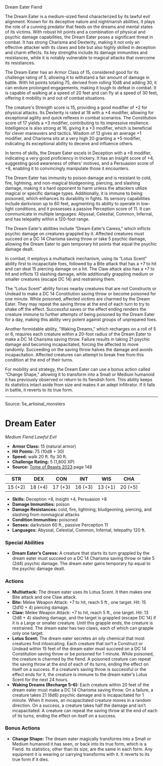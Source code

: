 <MonsterName/>Dream Eater</MonsterName>
<CreatureType/>Fiend</CreatureType>

<summary>The Dream Eater is a medium-sized fiend characterized by its lawful evil alignment. Known for its deceptive nature and nightmarish abilities, it plays the role of a cunning predator that feeds on the dreams and mental states of its victims. With robust hit points and a combination of physical and psychic damage capabilities, the Dream Eater poses a significant threat in combat. It has strong Charisma and Dexterity, making it not only an effective attacker with its claws and bite but also highly skilled in deception and charm effects. Its key strengths include its damage immunities and resistances, while it is notably vulnerable to magical attacks that overcome its resistances.</summary>

<detail>

The Dream Eater has an Armor Class of 15, considered good for its challenge rating of 5, allowing it to withstand a fair amount of damage in battle. With hit points totaling 75, derived from rolling 10d8 and adding 30, it can endure prolonged engagements, making it tough to defeat in combat. It is capable of walking at a speed of 20 feet and can fly at a speed of 30 feet, offering it mobility in and out of combat situations.

The creature's Strength score is 15, providing a good modifier of +2 for physical attacks. Its Dexterity is rated at 18 with a +4 modifier, allowing for exceptional agility and quick reflexes in combat scenarios. The Constitution score of 17 yields a +3 modifier, contributing to its impressive resilience. Intelligence is also strong at 16, giving it a +3 modifier, which is beneficial for clever maneuvers and tactics. Wisdom of 13 gives an average +1 modifier, and Charisma sits at a very high 20 granting a +5 modifier, indicating its exceptional ability to deceive and influence others.

In terms of skills, the Dream Eater excels in Deception with a +8 modifier, indicating a very good proficiency in trickery. It has an Insight score of +4, suggesting good awareness of others' motives, and a Persuasion score of +8, enabling it to convincingly manipulate those it encounters.

The Dream Eater has immunity to poison damage and is resistant to cold, fire, lightning, and non-magical bludgeoning, piercing, and slashing damage, making it a hard opponent to harm unless the attackers utilize magical or specific damage types. Additionally, it is immune to being poisoned, which enhances its durability in fights. Its sensory capabilities include darkvision up to 60 feet, augmenting its ability to operate in low-light conditions, and it possesses a passive Perception score of 11. It can communicate in multiple languages: Abyssal, Celestial, Common, Infernal, and has telepathy within a 120-foot range.

The Dream Eater’s abilities include “Dream Eater’s Caress," which inflicts psychic damage on creatures grappled by it. Affected creatures must succeed on a DC 14 Charisma saving throw or take 5 psychic damage, allowing the Dream Eater to gain temporary hit points that equal the psychic damage dealt. 

In combat, it employs a multiattack mechanism, using its “Lotus Scent” ability first to incapacitate foes, followed by a Bite attack that has a +7 to hit and can deal 15 piercing damage on a hit. The Claw attack also has a +7 to hit and inflicts 13 slashing damage, while additionally grappling medium or smaller creatures (escape DC 14) and restraining them.

The “Lotus Scent” ability forces nearby creatures that are not Constructs or Undead to make a DC 14 Constitution saving throw or become poisoned for one minute. While poisoned, affected victims are charmed by the Dream Eater. They may repeat the saving throw at the end of each turn to try to shake off the effect. Successful saves or the effect ending renders the creature immune to further attempts of being poisoned by the Dream Eater for a day, making this ability very potent against groups of unprepared foes.

Another formidable ability, “Waking Dreams," which recharges on a roll of 5 or 6, requires each creature within a 20-foot radius of the Dream Eater to make a DC 14 Charisma saving throw. Failure results in taking 21 psychic damage and becoming incapacitated, forcing the affected to move randomly. Succeeding on the saving throw halves the damage and avoids incapacitation. Affected creatures can attempt to break free from this condition at the end of their turns.

For mobility and strategy, the Dream Eater can use a bonus action called “Change Shape,” allowing it to transform into a Small or Medium humanoid it has previously observed or return to its fiendish form. This ability keeps its statistics intact aside from size and makes it an adept infiltrator. If it falls in battle, it reverts to its true form.</detail>



---

Source: 5e_artisinal_monsters

# Dream Eater

*Medium* *Fiend* *Lawful Evil*

- **Armor Class:** 15 (natural armor)
- **Hit Points:** 75 (10d8 + 30)
- **Speed:** walk 20 ft. fly 30 ft.
- **Challenge Rating:** 5 (1,800 XP)
- **Source:** [Tome of Beasts 2023](https://koboldpress.com/kpstore/product/tome-of-beasts-1-2023-edition/) page 148

| STR | DEX | CON | INT | WIS | CHA |
| --- | --- | --- | --- | --- | --- |
| 15 (+2) | 18 (+4) | 17 (+3) | 16 (+3) | 13 (+1) | 20 (+5) |

- **Skills:** Deception +8, Insight +4, Persuasion +8
- **Damage Immunities:** poison
- **Damage Resistances:** cold, fire, lightning; bludgeoning, piercing, and slashing from nonmagical attacks
- **Condition Immunities:** poisoned
- **Senses:** darkvision 60 ft., passive Perception 11
- **Languages:** Abyssal, Celestial, Common, Infernal, telepathy 120 ft.

### Special Abilities

- **Dream Eater’s Caress:** A creature that starts its turn grappled by the dream eater must succeed on a DC 14 Charisma saving throw or take 5 (2d4) psychic damage. The dream eater gains temporary hp equal to the psychic damage dealt.

### Actions

- **Multiattack:** The dream eater uses its Lotus Scent. It then makes one Bite attack and one Claw attack.
- **Bite:** Melee Weapon Attack: +7 to hit, reach 5 ft., one target. Hit: 15 (2d10 + 4) piercing damage.
- **Claw:** Melee Weapon Attack: +7 to hit, reach 5 ft., one target. Hit: 13 (2d8 + 4) slashing damage, and the target is grappled (escape DC 14) if it is a Large or smaller creature. Until this grapple ends, the creature is restrained. The dream eater has two claws, each of which can grapple only one target.
- **Lotus Scent:** The dream eater secretes an oily chemical that most creatures find intoxicating. Each creature that isn’t a Construct or Undead within 15 feet of the dream eater must succeed on a DC 14 Constitution saving throw or be poisoned for 1 minute. While poisoned, the creature is charmed by the fiend. A poisoned creature can repeat the saving throw at the end of each of its turns, ending the effect on itself on a success. If a creature’s saving throw is successful or the effect ends for it, the creature is immune to the dream eater’s Lotus Scent for the next 24 hours.
- **Waking Dreams (Recharge 5–6):** Each creature within 20 feet of the dream eater must make a DC 14 Charisma saving throw. On a failure, a creature takes 21 (6d6) psychic damage and is incapacitated for 1 minute. When it moves, an incapacitated creature moves in a random direction. On a success, a creature takes half the damage and isn’t incapacitated. A creature can repeat the saving throw at the end of each of its turns, ending the effect on itself on a success.

### Bonus Actions

- **Change Shape:** The dream eater magically transforms into a Small or Medium humanoid it has seen, or back into its true form, which is a Fiend. Its statistics, other than its size, are the same in each form. Any equipment it is wearing or carrying transforms with it. It reverts to its true form if it dies.


